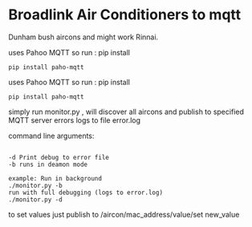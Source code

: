 # Broadlink Air Conditioners to mqtt
Dunham bush aircons and might work Rinnai.

uses Pahoo MQTT so run :
pip install 
```
pip install paho-mqtt
```

uses Pahoo MQTT so run :
pip install 
```
pip install paho-mqtt
```

simply run monitor.py , will discover all aircons and publish to specified MQTT server
errors logs to file error.log

command line arguments: 

```

-d Print debug to error file
-b runs in deamon mode

example: Run in background
./monitor.py -b
run with full debugging (logs to error.log)
./monitor.py -d
```

to set values just publish to /aircon/mac_address/value/set  new_value  

